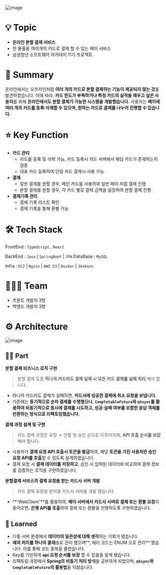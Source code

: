 ![image](https://github.com/user-attachments/assets/3eace139-8c1a-4721-b4c9-22c2a08434f9)


# 💡 Topic

- **온라인 분할 결제 서비스**
- 한 물품을 여러개의 카드로 결제 할 수 있는 페이 서비스
- 삼성청년 소프트웨어 아카데미 11기 프로젝트

# 📝 Summary

온라인에서는 오프라인처럼 **여러 개의 카드로 분할 결제하는 기능이 제공되지 않는 것**를 발견하였습니다.
이에 따라, **카드 한도가 부족하거나 특정 카드의 실적을 채우고 싶은 사용자**를 위해 **온라인에서도 분할 결제가 가능한 시스템을 개발했습니다.** 사용자는 **페이에 여러 개의 카드를 등록·삭제할 수 있으며, 원하는 카드로 결제를 나누어 진행할 수 있습니다.**

# ⭐️ Key Function

- **카드 관리**
    - 카드를 등록 및 삭제 가능, 카드 등록시 카드 서버에서 해당 카드가 존재하는지 검증
    - 대표 카드 등록하여 단일 카드 결제시 사용 가능
- **결제**
    - 일반 결제를 원할 경우, 메인 카드를 사용하여 일반 페이 처럼 결제 진행
    - 분할 결제를 원할 경우, 각 카드 별로 결제 금액을 설정하여 분할 결제 진행
- **결제기록 관리**
    - 결제 기록 리스트 확인
    - 결제 기록을 통해 환불 가능

# 🛠 Tech Stack

FrontEnd : `TypeScript` , `React`

BackEnd : `Java` | `SpringBoot` | `JPA`
DataBase : `MySQL`

Infra : `EC2` | `Nginx` | `AWS S3` | `Docker` | `Jenkins`

# 🧑🏻‍💻 Team

- 프론트 개발자 3명
- 백엔드 개발자 3명

# ⚙️ Architecture

![image](https://github.com/user-attachments/assets/b34146e0-c1ed-4a72-96e1-1142d2812166)


## 🤚🏻 Part

**분할 결제 비즈니스 로직 구현**

> 분할 결제 도중 **하나의 카드라도 결제 실패 시 모든 카드 결제를 실패 처리** 해야 합니다.
> 
- 하나의 카드라도 결제가 실패하면, **카드사에 성공한 결제에 취소 요청을 보냅니다.**
- 기존에는 **동기적으로 순차 결제를 수행했으나**, **`CompletableFuture`와 `@Async`를 활용하여 비동기적으로 동시에 결제를 시도하고, 성공·실패 여부를 포함한 응답 객체를 반환하는 방식으로 리팩토링했습니다.**

**결제 과정 설계 및 구현**

> 카드 결제 과정은 요청 → 인증 및 승인 순으로 이루어지며, **API 호출 순서를 보장**해야 합니다.
> 
- 사용자가 **결제 요청 API 호출시 토큰을 발급**하여, 해당 **토큰을 가진 사용자만 승인 요청 API를 호출**할 수 있도록 설계하였습니다.
- 결제 요청 시 **결제 데이터를 저장하고**, 승인 시 입력된 데이터와 비교하여 결제 정보를 검증하는 로직을 구현하였습니다.

**분할결제 서비스의 결제 요청을 받는 카드사 서버 개발**

> 카드 결제 요청을 받아줄 카드사 서버를 개발 했습니다.
> 
- **'WebClient'**를 활용하여, **페이 서버에서 카드사 서버로 결제 또는 환불 요청**이 들어오면, **은행 API를 호출**하여 결제 또는 환불을 진행하도록 구현하였습니다.

## 🤔 Learned

- 다중 서버 환경에서 **데이터의 일관성에 대해 생각**하는 기회가 됐습니다.
- **예외 처리를 하나의 클래스**로 관리 했으며**, 에러 코드는 ENUM 으로 관리** 했습니다. 이를 통해 코드 중복을 줄였습니다.
- Key를 기반하여 **api 요청 순서를 보장** 할 수 있음을 알게 됐습니다.
- 리팩토링 과정에서 **Spring의 비동기 처리 방식**을 공부하게 되었으며, **`@Async`와 `CompletableFuture`의 활용법**을 익혔습니다.
